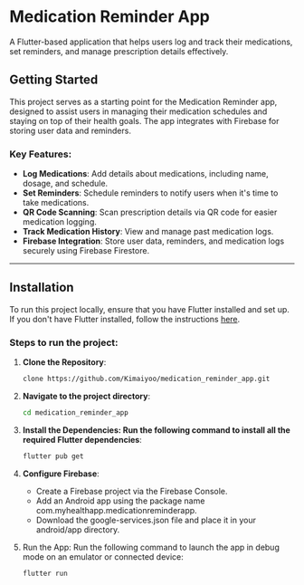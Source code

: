# Medication Reminder App

A Flutter-based application that helps users log and track their medications, set reminders, and manage prescription details effectively.

## Getting Started

This project serves as a starting point for the Medication Reminder app, designed to assist users in managing their medication schedules and staying on top of their health goals. The app integrates with Firebase for storing user data and reminders.

### Key Features:
- **Log Medications**: Add details about medications, including name, dosage, and schedule.
- **Set Reminders**: Schedule reminders to notify users when it's time to take medications.
- **QR Code Scanning**: Scan prescription details via QR code for easier medication logging.
- **Track Medication History**: View and manage past medication logs.
- **Firebase Integration**: Store user data, reminders, and medication logs securely using Firebase Firestore.

---

## Installation

To run this project locally, ensure that you have Flutter installed and set up. If you don't have Flutter installed, follow the instructions [here](https://flutter.dev/docs/get-started/install).

### Steps to run the project:

1. **Clone the Repository**:
   
   ```bash
   clone https://github.com/Kimaiyoo/medication_reminder_app.git
2. **Navigate to the project directory**:
   
   ```bash
   cd medication_reminder_app
3. **Install the Dependencies: Run the following command to install all the required Flutter dependencies**:
   
   ```bash
   flutter pub get
4. **Configure Firebase**:
   
   - Create a Firebase project via the Firebase Console.
   - Add an Android app using the package name com.myhealthapp.medicationreminderapp.
   - Download the google-services.json file and place it in your android/app directory.
5. Run the App: Run the following command to launch the app in debug mode on an emulator or connected device:
   
     ```bash
     flutter run
